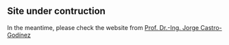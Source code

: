 ## Site under contruction

In the meantime, please check the website from [Prof. Dr.-Ing. Jorge Castro-Godínez](www.ie.tec.ac.cr/jocastro)

